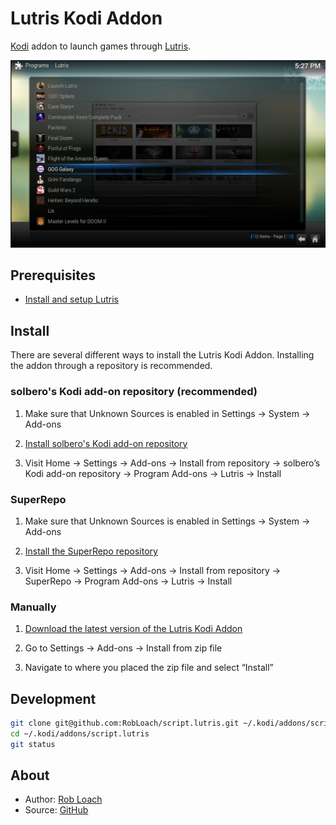 # Lutris Kodi Addon

[Kodi](http://kodi.tv) addon to launch games through [Lutris](http://lutris.net).

![Lutris Kodi Addon Screenshot](resources/media/screenshot.jpg "Lutris Kodi Addon")

## Prerequisites

- [Install and setup Lutris](https://lutris.net/downloads/)

## Install

There are several different ways to install the Lutris Kodi Addon. Installing the addon through a repository is recommended.

### solbero's Kodi add-on repository (recommended)

1. Make sure that Unknown Sources is enabled in Settings → System → Add-ons

1. [Install solbero's Kodi add-on repository](https://github.com/solbero/repository.solbero/blob/master/README.md)

1. Visit Home → Settings → Add-ons → Install from repository → solbero’s Kodi add-on repository → Program Add-ons → Lutris → Install

### SuperRepo

1. Make sure that Unknown Sources is enabled in Settings → System → Add-ons

1. [Install the SuperRepo repository](https://superrepo.org/get-started/)

1. Visit Home → Settings → Add-ons → Install from repository → SuperRepo → Program Add-ons → Lutris → Install

### Manually

1. [Download the latest version of the Lutris Kodi Addon](https://github.com/RobLoach/lutris-kodi-addon/archive/master.zip)

1. Go to Settings → Add-ons → Install from zip file

1. Navigate to where you placed the zip file and select “Install”

## Development

```bash
git clone git@github.com:RobLoach/script.lutris.git ~/.kodi/addons/script.lutris
cd ~/.kodi/addons/script.lutris
git status
```

## About

- Author: [Rob Loach](http://robloach.net)
- Source: [GitHub](http://github.com/RobLoach/script.lutris/)
